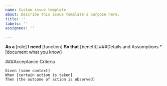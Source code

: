 ```yaml
---
name: Custom issue template
about: Describe this issue template's purpose here.
title: ''
labels: ''
assignees: ''

---
```


**As a** [role]
**I need** [function]
**So that** [benefit]
###Details and Assumptions
*[document what you know]

###Acceptance Criteria

```gherkin
Given [some context]
When [certain action is taken]
Then [the outcome of action is observed]
```
